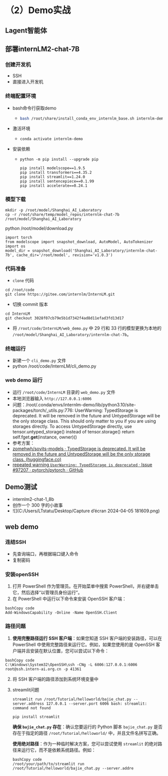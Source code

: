 # （2）Demo实战



## Lagent智能体

## 部署internLM2-chat-7B

### 创建开发机

- SSH
- 直接进入开发机

### 终端配置环境

- bash命令行获取demo

  - ```bash
    bash /root/share/install_conda_env_internlm_base.sh internlm-demo  # 执行该脚本文件来安装项目实验环境
    ```

- 激活环境

  - ```
    conda activate internlm-demo
    ```

- 安装依赖

  - ```
    python -m pip install --upgrade pip
    
    pip install modelscope==1.9.5
    pip install transformers==4.35.2
    pip install streamlit==1.24.0
    pip install sentencepiece==0.1.99
    pip install accelerate==0.24.1
    ```

### 模型下载

```
mkdir -p /root/model/Shanghai_AI_Laboratory
cp -r /root/share/temp/model_repos/internlm-chat-7b /root/model/Shanghai_AI_Laboratory
```

python /root/model/download.py

```
import torch
from modelscope import snapshot_download, AutoModel, AutoTokenizer
import os
model_dir = snapshot_download('Shanghai_AI_Laboratory/internlm-chat-7b', cache_dir='/root/model', revision='v1.0.3')
```

### 代码准备

- `clone` 代码

```
cd /root/code
git clone https://gitee.com/internlm/InternLM.git
```

- 切换 commit 版本

```
cd InternLM
git checkout 3028f07cb79e5b1d7342f4ad8d11efad3fd13d17
```

- 将 `/root/code/InternLM/web_demo.py` 中 29 行和 33 行的模型更换为本地的 `/root/model/Shanghai_AI_Laboratory/internlm-chat-7b`。

### 终端运行

- 新建一个 `cli_demo.py` 文件
- python /root/code/InternLM/cli_demo.py

### web demo 运行

- 运行 `/root/code/InternLM` 目录的 `web_demo.py` 文件
- 本地浏览器输入 `http://127.0.0.1:6006`
- 问题：/root/.conda/envs/internlm-demo/lib/python3.10/site-packages/torch/_utils.py:776: UserWarning: TypedStorage is deprecated. It will be removed in the future and UntypedStorage will be the only storage class. This should only matter to you if you are using storages directly.  To access UntypedStorage directly, use tensor.untyped_storage() instead of tensor.storage()
    return self.fget.__get__(instance, owner)()
-  参考方案：
  - [zomehwh/sovits-models · TypedStorage is deprecated. It will be removed in the future and UntypedStorage will be the only storage class. (huggingface.co)](https://huggingface.co/spaces/zomehwh/sovits-models/discussions/10)
  - [repeated warning `UserWarning: TypedStorage is deprecated` · Issue #97207 · pytorch/pytorch · GitHub](https://github.com/pytorch/pytorch/issues/97207)


## Demo测试

- internlm2-chat-1_8b
- 创作一个 300 字的小故事
- ![](C:/Users/LTstatu/Desktop/Capture d’écran 2024-04-05 181609.png)

## web demo

### 连结SSH

- 先查询端口，再根据端口键入命令 
- 复制密码

### 安装openSSH

1. 打开 PowerShell 作为管理员。在开始菜单中搜索 PowerShell，并右键单击它，然后选择“以管理员身份运行”。
2. 在 PowerShell 中运行以下命令来安装 OpenSSH 客户端：

```
bashCopy code
Add-WindowsCapability -Online -Name OpenSSH.Client
```

### 路径问题

1. **使用完整路径运行 SSH 客户端**：如果您知道 SSH 客户端的安装路径，可以在 PowerShell 中使用完整路径来运行它。例如，如果您使用的是 OpenSSH 客户端并且安装在默认位置，您可以尝试以下命令：

```
bashCopy code
C:\Windows\System32\OpenSSH\ssh -CNg -L 6006:127.0.0.1:6006 root@ssh.intern-ai.org.cn -p 41361
```

2. 将 SSH 客户端的路径添加到系统环境变量中

3. streamlit问题

   ```
   streamlit run /root/Tutorial/helloworld/bajie_chat.py --server.address 127.0.0.1 --server.port 6006 bash: streamlit: command not found
   ```

   ```
   pip install streamlit
   ```

   **确保 `bajie_chat.py` 存在**：确认您要运行的 Python 脚本 `bajie_chat.py` 是否存在于指定的路径 `/root/Tutorial/helloworld/` 中，并且文件名拼写正确。

   **使用绝对路径**：作为一种临时解决方案，您可以尝试使用 `streamlit` 的绝对路径来运行它，而不是依赖系统路径。例如：

   ```
   bashCopy code
   /root/your/path/to/streamlit run /root/Tutorial/helloworld/bajie_chat.py --server.addre
   ```
